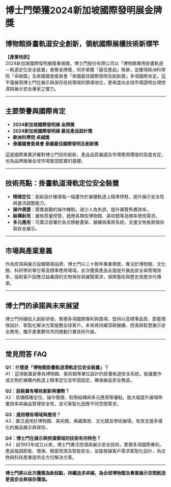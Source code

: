 # 博士門榮獲2024新加坡國際發明展金牌獎  
## 博物館掛畫軌道安全創新，領航國際展櫃技術新標竿

**【產業快訊】**  
2024新加坡國際發明展隆重揭曉，博士門股份有限公司以「博物館專用掛畫軌道－軌道定位安全裝置」勇奪金牌獎，同步榮獲「最佳產品」殊榮，並獲得歐洲科學院「卓越獎」及泰國國會委員會「泰國最佳國際發明及創新獎」多項國際肯定。這不僅展現博士門在展示與保存技術領域的領導地位，更再度向全球市場證明台灣控濕與展示安全專家之實力。

---

## 主要榮譽與國際肯定

- **2024新加坡國際發明展 金牌獎**
- **2024新加坡國際發明展 最佳產品設計獎**
- **歐洲科學院 卓越獎**
- **泰國國會委員會 泰國最佳國際發明及創新獎**

這是國際專業評審對博士門技術創新、產品品質嚴謹及市場應用價值的高度肯定，也為品牌推展全球市場鞏固堅實的基礎。

---

## 技術亮點：掛畫軌道滑軌定位安全裝置

- **精確定位**：創新設計確保每一幅畫作於展櫃軌道上精準停駐，提升展示安全性與靈活調整能力。
- **操作便捷**：簡單直觀的操作機制，減少人為失誤，提升展覽佈置效率。
- **結構耐用**：嚴格質量控管，適應各類型博物館、美術館等高頻率使用需求。
- **多元應用**：可廣泛部署於各式移動畫架、展櫃與庫房系統，支援文物長期保存與安全展示。

---

## 市場與產業意義

作為控濕與展示設備領導品牌，博士門以三十餘年專業積累，專注於博物館、文化館、科研學術單位等高標準應用場域。此次獲獎產品全面提升展品安全與管理效率，協助客戶因應日益嚴謹的文物保存與展覽需求，保障藝術與歷史資產世代傳承。

---

## 博士門的承諾與未來展望

博士門持續投入創新研發，累積多項國際專利與獎項，堅持以高標準品質、節能環保設計、客製化解決方案服務全球客戶。未來將持續深耕展櫃、控濕與智慧展示安全應用，攜手產業夥伴共同推動行業技術升級。

---

## 常見問答 FAQ

**Q1：什麼是「博物館掛畫軌道滑軌定位安全裝置」？**  
A1：這項裝置是專為博物館、美術館等單位設計的掛畫軌道安全系統，能讓畫作或文物於展櫃內軌道上精準定位並牢固固定，確保展品安全無虞。

**Q2：該裝置有哪些創新與優勢？**  
A2：具備精確定位、操作簡便、耐用結構與多元應用等優點，能大幅提升展場佈置效率與展品管理安全性，並可客製化因應不同空間需求。

**Q3：適用哪些場域與應用？**  
A3：廣泛適用於博物館、美術館、典藏庫房、文化館及學術展場，有效支援多樣化的展品展示與保存。

**Q4：博士門在展示與控濕領域的技術有何特色？**  
A4：自1993年成立以來，博士門專注控濕與展示安全技術，累積多項國際專利。產品強調節能、環保、精密控濕及智能安全，並能根據客戶需求客製化設計，為文物與科技產業提供全方位解決方案。

---

**博士門將以此次獲獎為新起點，持續追求卓越，為全球博物館及專業展示空間創造更高安全與保存價值。**
